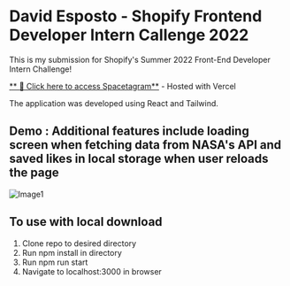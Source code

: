 # **David Esposto - Shopify Frontend Developer Intern Callenge 2022**

This is my submission for Shopify's Summer 2022 Front-End Developer Intern Challenge!

[** 🚀 Click here to access Spacetagram**](desposto-spacetagram-aeqz2fw57-desposto.vercel.app)  - Hosted with Vercel

The application was developed using React and Tailwind.

## **Demo** : Additional features include loading screen when fetching data from NASA's API and saved likes in local storage when user reloads the page

![Image1](/demo/SpacetagramDemo.gif)


## **To use with local download**
1. Clone repo to desired directory
2. Run npm install in directory
3. Run npm run start
4. Navigate to localhost:3000 in browser